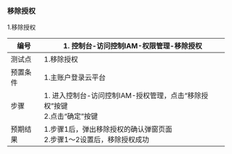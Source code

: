### 移除授权

1.移除授权

| 编号     | 1. 控制台-访问控制IAM-权限管理-移除授权                      |
| -------- | ------------------------------------------------------------ |
| 测试点   | 1.移除授权                                                   |
| 预置条件 | 1.主账户登录云平台                                           |
| 步骤     | 1. 进入控制台-访问控制IAM-授权管理，点击“移除授权”按键<br />2.点击“确定”按键 |
| 预期结果 | 1.步骤1后，弹出移除授权的确认弹窗页面<br />2.步骤1～2设置后，移除授权成功 |

